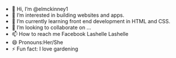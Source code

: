 - 👋 Hi, I’m @elmckinney1
- 👀 I’m interested in building websites and apps.
- 🌱 I’m currently learning front end development in HTML and CSS.
- 💞️ I’m looking to collaborate on ...
- 📫 How to reach me Facebook Lashelle Lashelle
- 😄 Pronouns:Her/She
- ⚡ Fun fact: I love gardening

<!---
elmckinney1/elmckinney1 is a ✨ special ✨ repository because its `README.md` (this file) appears on your GitHub profile.
You can click the Preview link to take a look at your changes.
--->
